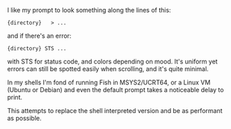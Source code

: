 I like my prompt to look something along the lines of this:

```
{directory}   > ...
```
and if there's an error:

```
{directory} STS ...
```

with STS for status code, and colors depending on mood. It's uniform yet errors can still be spotted easily when scrolling, and it's quite minimal.

In my shells I'm fond of running Fish in MSYS2/UCRT64, or a Linux VM (Ubuntu or Debian) and even the default prompt takes a noticeable delay to print.

This attempts to replace the shell interpreted version and be as performant as possible.
